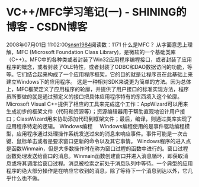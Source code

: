 # VC++/MFC学习笔记(一) - SHINING的博客 - CSDN博客
2008年07月01日 11:02:00[snsn1984](https://me.csdn.net/snsn1984)阅读数：1171
什么是MFC？
从字面意思上理解，MFC (Microsoft Foundation Class Library)，是微软的一个基础类库（C++）。MFC中的各种类或者封装了Win32应用程序编程接口，或者封装了应用程序的概念，或者封装了OLE特性，或者封装了ODBC和DAO数据访问的功能，等等。它们结合起来构成了一个应用程序框架，它的目的就是让程序员在此基础上来建立Windows下的应用程序。
这是一种相对SDK来说更为简单的方法。因为总体上，MFC框架定义了应用程序的轮廓，并提供了用户接口的标准实现方法，程序员所要做的就是通过预定义的接口把具体应用程序特有的东西填入这个轮廓。
       Microsoft Visual C++提供了相应的工具来完成这个工作：AppWizard可以用来生成初步的框架文件（代码和资源等）；资源编辑器用于帮助直观地设计用户接口；ClassWizard用来协助添加代码到框架文件；最后，编译，则通过类库实现了应用程序特定的逻辑。
Windows编程
    Windows编程使用的是事件驱动编程模型，应用程序通过处理操作系统发送过来的消息来响应事件。事件可能是一次击键、鼠标单击或者是要求窗口更新的命令以及其它事情。
Windows程序的进入点是函数Winmain，但是大多数操作时在称为窗口过程的函数中进行的。窗口过程函数处理发送给窗口的消息。Winmain函数创建窗口并进入消息循环，即获取消息或将其调度给窗口过程。消息被检索之前处于消息队列中等待。一个典型的应用程序的绝大部分操作是在响应它收到的消息，除了等待下一个消息到达以外，它几乎什么也不做。
